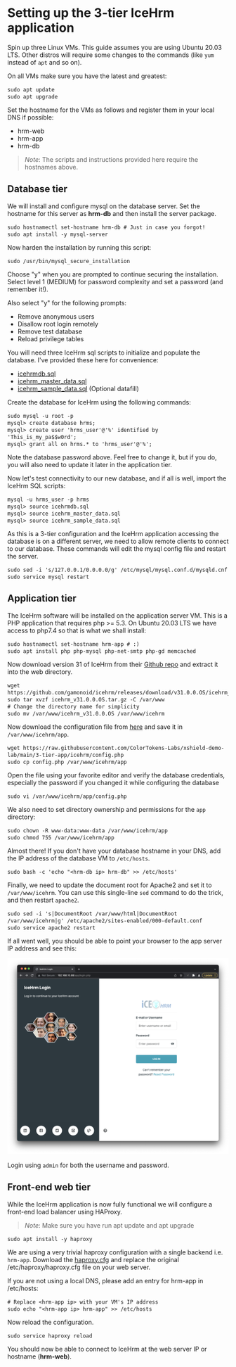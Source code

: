 # Setting up the 3-tier IceHrm application

Spin up three Linux VMs.  This guide assumes you are using 
Ubuntu 20.03 LTS. Other distros will require some changes
to the commands (like `yum` instead of `apt` and so on).

On all VMs make sure you have the latest and greatest:

```
sudo apt update
sudo apt upgrade
```
Set the hostname for the VMs as follows and register them in your local DNS 
if possible:

- hrm-web
- hrm-app
- hrm-db

> _Note_: The scripts and instructions provided here require the 
hostnames above.

## Database tier

We will install and configure mysql on the database server.
Set the hostname for this server as __hrm-db__ and then 
install the server package.

```
sudo hostnamectl set-hostname hrm-db # Just in case you forgot!
sudo apt install -y mysql-server
```

Now harden the installation by running this script:

```
sudo /usr/bin/mysql_secure_installation
```

Choose "y" when you are prompted to continue securing the
installation.  Select level 1 (MEDIUM) for password complexity
and set a password (and remember it!).

Also select "y" for the following prompts:

- Remove anonymous users
- Disallow root login remotely
- Remove test database
- Reload privilege tables

You will need three IceHrm sql scripts to initialize and populate
the database.  I've provided these here for convenience:

- [icehrmdb.sql](https://raw.githubusercontent.com/ColorTokens-Labs/xshield-demo-lab/main/3-tier-app/icehrm/icehrmdb.sql)
- [icehrm_master_data.sql](https://raw.githubusercontent.com/ColorTokens-Labs/xshield-demo-lab/main/3-tier-app/icehrm/icehrm_master_data.sql)
- [icehrm_sample_data.sql](https://raw.githubusercontent.com/ColorTokens-Labs/xshield-demo-lab/main/3-tier-app/icehrm/icehrm_sample_data.sql) (Optional datafill)

Create the database for IceHrm using the following commands:

```
sudo mysql -u root -p
mysql> create database hrms;
mysql> create user 'hrms_user'@'%' identified by 'This_is_my_pa$$w0rd';
mysql> grant all on hrms.* to 'hrms_user'@'%';
```
Note the database password above.  Feel free to change it,  but if you
do, you will also need to update it later in the application tier.


Now let's test connectivity to our new database, and if all is
well, import the IceHrm SQL scripts:

```
mysql -u hrms_user -p hrms
mysql> source icehrmdb.sql
mysql> source icehrm_master_data.sql
mysql> source icehrm_sample_data.sql

```

As this is a 3-tier configuration and the IceHrm application accessing
the database is on a different server, we need to allow remote
clients to connect to our database. These commands will edit the
mysql config file and restart the server.

```
sudo sed -i 's/127.0.0.1/0.0.0.0/g' /etc/mysql/mysql.conf.d/mysqld.cnf
sudo service mysql restart
```
## Application tier

The IceHrm software will be installed on the application server VM.
This is a PHP application that requires php >= 5.3.  On Ubuntu 20.03 LTS
we have access to php7.4 so that is what we shall install:

```
sudo hostnamectl set-hostname hrm-app # :)
sudo apt install php php-mysql php-net-smtp php-gd memcached
```

Now download version 31 of IceHrm from their 
[Github repo](https://github.com/gamonoid/icehrm/releases/download/v31.0.0.OS/icehrm_v31.0.0.OS.tar.gz)
and extract it into the web directory.

```
wget https://github.com/gamonoid/icehrm/releases/download/v31.0.0.OS/icehrm_v31.0.0.OS.tar.gz
sudo tar xvzf icehrm_v31.0.0.OS.tar.gz -C /var/www
# Change the directory name for simplicity
sudo mv /var/www/icehrm_v31.0.0.OS /var/www/icehrm
```

Now download the configuration file from [here](icehrm/config.php)
and save it in `/var/www/icehrm/app`.  

```
wget https://raw.githubusercontent.com/ColorTokens-Labs/xshield-demo-lab/main/3-tier-app/icehrm/config.php
sudo cp config.php /var/www/icehrm/app
```

Open the file using your favorite editor and verify the database credentials, 
especially the password if you changed it while configuring the database

```
sudo vi /var/www/icehrm/app/config.php 
```

We also need to set directory ownership and permissions for the `app` 
directory:

```
sudo chown -R www-data:www-data /var/www/icehrm/app
sudo chmod 755 /var/www/icehrm/app
```

Almost there! If you don't have your database hostname in your DNS,
add the IP address of the database VM to `/etc/hosts`.

```
sudo bash -c 'echo "<hrm-db ip> hrm-db" >> /etc/hosts'
```

Finally, we need to update the document root for Apache2 and set it to
`/var/www/icehrm`.  You can use this single-line `sed` command to
do the trick, and then restart `apache2`.

```
sudo sed -i 's|DocumentRoot /var/www/html|DocumentRoot /var/www/icehrm|g' /etc/apache2/sites-enabled/000-default.conf
sudo service apache2 restart
```

If all went well, you should be able to point your browser to the app
server IP address and see this:

![IceHrm installed](../docs/images/icehrm_install.png)

Login using `admin` for both the username and password.

## Front-end web tier

While the IceHrm application is now fully functional we will 
configure a front-end load balancer using HAProxy.

> _Note_: Make sure you have run apt update and apt upgrade

```
sudo apt install -y haproxy
```

We are using a very trivial haproxy configuration with a single
backend i.e. ```hrm-app```.  Download the [haproxy.cfg](haproxy/haproxy.cfg) and replace
the original /etc/haproxy/haproxy.cfg file on your web server.

If you are not using a local DNS, please add an entry for hrm-app in
/etc/hosts:

```
# Replace <hrm-app ip> with your VM's IP address
sudo echo "<hrm-app ip> hrm-app" >> /etc/hosts
```

Now reload the configuration.

```
sudo service haproxy reload
```

You should now be able to connect to IceHrm at the web server IP
or hostname (**hrm-web**).